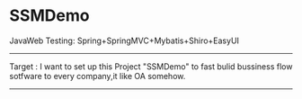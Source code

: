 # SSMDemo
JavaWeb Testing: Spring+SpringMVC+Mybatis+Shiro+EasyUI

************************************************************
Target : I want to set up this Project "SSMDemo" to fast bulid bussiness flow sotfware to every company,it like OA somehow.
************************************************************
